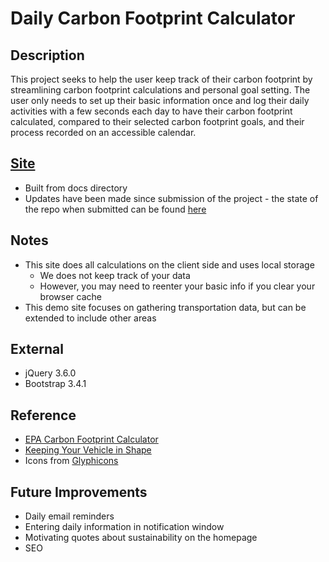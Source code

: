 # Daily Carbon Footprint Calculator

## Description
This project seeks to help the user keep track of their carbon footprint by streamlining carbon footprint calculations and personal goal setting. The user only needs to set up their basic information once and log their daily activities with a few seconds each day to have their carbon footprint calculated, compared to their selected carbon footprint goals, and their process recorded on an accessible calendar.  

## [Site](https://hliu23.github.io/daily-carbon-footprint-calculator/)  
- Built from docs directory  
- Updates have been made since submission of the project - the state of the repo when submitted can be found [here](https://github.com/hliu23/daily-carbon-footprint-calculator/tree/80cf7ebfce1fa98ff3649770cba6bf6f4719405b)

## Notes
- This site does all calculations on the client side and uses local storage  
  - We does not keep track of your data  
  - However, you may need to reenter your basic info if you clear your browser cache  
- This demo site focuses on gathering transportation data, but can be extended to include other areas

## External
- jQuery 3.6.0
- Bootstrap 3.4.1

## Reference
- [EPA Carbon Footprint Calculator](https://www3.epa.gov/carbon-footprint-calculator/)
- [Keeping Your Vehicle in Shape](https://www.fueleconomy.gov/feg/maintain.jsp/)
- Icons from [Glyphicons](https://www.glyphicons.com/)

## Future Improvements
- Daily email reminders
- Entering daily information in notification window
- Motivating quotes about sustainability on the homepage
- SEO
